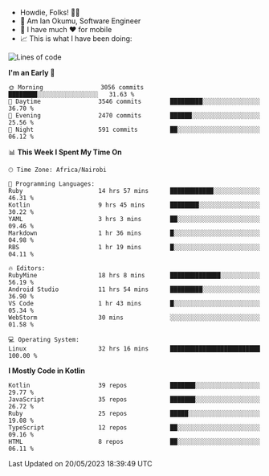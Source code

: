 
* Howdie, Folks! 👋🤓
* 🤪 Am Ian Okumu, Software Engineer
* 📱 I have much ❤️ for mobile
* 📈 This is what I have been doing:
  
<!-- <a href="https://otsembo.github.io/OtsemboPortfolio/" style="margin-right:.5%; margin-top=.5%;">
  <img align="center" src="https://github-readme-stats.vercel.app/api/top-langs/?username=otsembo&layout=compact" />
</a> -->

<!--START_SECTION:waka-->
![Lines of code](https://img.shields.io/badge/From%20Hello%20World%20I%27ve%20Written-7.5%20million%20lines%20of%20code-blue)

**I'm an Early 🐤** 

```text
🌞 Morning                3056 commits        ████████░░░░░░░░░░░░░░░░░   31.63 % 
🌆 Daytime                3546 commits        █████████░░░░░░░░░░░░░░░░   36.70 % 
🌃 Evening                2470 commits        ██████░░░░░░░░░░░░░░░░░░░   25.56 % 
🌙 Night                  591 commits         ██░░░░░░░░░░░░░░░░░░░░░░░   06.12 % 
```


📊 **This Week I Spent My Time On** 

```text
🕑︎ Time Zone: Africa/Nairobi

💬 Programming Languages: 
Ruby                     14 hrs 57 mins      ████████████░░░░░░░░░░░░░   46.31 % 
Kotlin                   9 hrs 45 mins       ████████░░░░░░░░░░░░░░░░░   30.22 % 
YAML                     3 hrs 3 mins        ██░░░░░░░░░░░░░░░░░░░░░░░   09.46 % 
Markdown                 1 hr 36 mins        █░░░░░░░░░░░░░░░░░░░░░░░░   04.98 % 
RBS                      1 hr 19 mins        █░░░░░░░░░░░░░░░░░░░░░░░░   04.11 % 

🔥 Editors: 
RubyMine                 18 hrs 8 mins       ██████████████░░░░░░░░░░░   56.19 % 
Android Studio           11 hrs 54 mins      █████████░░░░░░░░░░░░░░░░   36.90 % 
VS Code                  1 hr 43 mins        █░░░░░░░░░░░░░░░░░░░░░░░░   05.34 % 
WebStorm                 30 mins             ░░░░░░░░░░░░░░░░░░░░░░░░░   01.58 % 

💻 Operating System: 
Linux                    32 hrs 16 mins      █████████████████████████   100.00 % 
```

**I Mostly Code in Kotlin** 

```text
Kotlin                   39 repos            ███████░░░░░░░░░░░░░░░░░░   29.77 % 
JavaScript               35 repos            ███████░░░░░░░░░░░░░░░░░░   26.72 % 
Ruby                     25 repos            █████░░░░░░░░░░░░░░░░░░░░   19.08 % 
TypeScript               12 repos            ██░░░░░░░░░░░░░░░░░░░░░░░   09.16 % 
HTML                     8 repos             ██░░░░░░░░░░░░░░░░░░░░░░░   06.11 % 
```




 Last Updated on 20/05/2023 18:39:49 UTC
<!--END_SECTION:waka-->

<br />
<br />
<br />
<br />
<br />
  
  </div>
<!---
otsembo/otsembo is a ✨ special ✨ repository because its `README.md` (this file) appears on your GitHub profile.
You can click the Preview link to take a look at your changes.
--->

